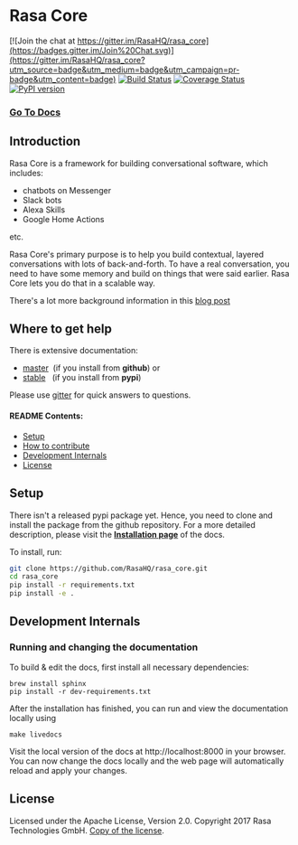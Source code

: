# Rasa Core
[![Join the chat at https://gitter.im/RasaHQ/rasa_core](https://badges.gitter.im/Join%20Chat.svg)](https://gitter.im/RasaHQ/rasa_core?utm_source=badge&utm_medium=badge&utm_campaign=pr-badge&utm_content=badge)
[![Build Status](https://travis-ci.org/RasaHQ/rasa_core.svg?branch=master)](https://travis-ci.org/RasaHQ/rasa_core)
[![Coverage Status](https://coveralls.io/repos/github/RasaHQ/rasa_core/badge.svg?branch=master)](https://coveralls.io/github/RasaHQ/rasa_core?branch=master)
[![PyPI version](https://badge.fury.io/py/rasa_core.svg)](https://badge.fury.io/py/rasa_core)

### [Go To Docs](https://core.rasa.ai)

## Introduction

Rasa Core is a framework for building conversational software, which includes:
- chatbots on Messenger
- Slack bots
- Alexa Skills
- Google Home Actions

etc. 

Rasa Core's primary purpose is to help you build contextual, layered conversations with lots of back-and-forth.
To have a real conversation, you need to have some memory and build on things that were said earlier.
Rasa Core lets you do that in a scalable way. 

There's a lot more background information in this [blog post](https://medium.com/rasa-blog/a-new-approach-to-conversational-software-2e64a5d05f2a)

## Where to get help

There is extensive documentation:

- [master](https://core.rasa.ai/master/)&nbsp; (if you install from **github**) or 
- [stable](https://core.rasa.ai/)&nbsp;&nbsp; (if you install from **pypi**)


Please use [gitter](https://gitter.im/RasaHQ/rasa_core) for quick answers to 
questions.



#### README Contents:
- [Setup](#setup) 
- [How to contribute](#how-to-contribute)
- [Development Internals](#development-internals)
- [License](#license)

## Setup
There isn't a released pypi package yet. Hence, you need to clone and install 
the package from the github repository. For a more detailed description, please 
visit the [**Installation page**](https://core.rasa.ai/installation.html) 
of the docs.

To install, run:
```bash
git clone https://github.com/RasaHQ/rasa_core.git
cd rasa_core
pip install -r requirements.txt
pip install -e .
```


## Development Internals
### Running and changing the documentation
To build & edit the docs, first install all necessary dependencies:

```
brew install sphinx
pip install -r dev-requirements.txt
```

After the installation has finished, you can run and view the documentation 
locally using
```
make livedocs
```

Visit the local version of the docs at http://localhost:8000 in your browser. 
You can now change the docs locally and the web page will automatically reload
and apply your changes.

## License
Licensed under the Apache License, Version 2.0. Copyright 2017 
Rasa Technologies GmbH. [Copy of the license](LICENSE.txt).

